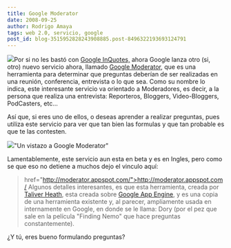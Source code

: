 ```yaml
---
title: Google Moderator
date: 2008-09-25
author: Rodrigo Amaya
tags: web 2.0, servicio, google
post_id: blog-3515952828243908885.post-8496322193693124791
---
```


[![](http://3.bp.blogspot.com/_ayvorITawE4/SNxBagN2w_I/AAAAAAAABTM/xKW8uRhxbSQ/s320/moderator_logo.jpg)](http://3.bp.blogspot.com/_ayvorITawE4/SNxBagN2w_I/AAAAAAAABTM/xKW8uRhxbSQ/s1600-h/moderator_logo.jpg)Por si no les bastó con [Google InQuotes,](http://www.srbyte.com/2008/09/in-quotes-politica-en-google.html) ahora Google lanza otro (si, otro) nuevo servicio ahora, llamado [Google Moderator](http://moderator.appspot.com/), que es una herramienta para determinar que preguntas deberían de ser realizadas en una reunión, conferencia, entrevista o lo que sea. Como su nombre lo indica, este interesante servicio va orientado a Moderadores, es decir, a la persona que realiza una entrevista: Reporteros, Bloggers, Video-Bloggers, PodCasters, etc...

Así que, si eres uno de ellos, o deseas aprender a realizar preguntas, pues utiliza este servicio para ver que tan bien las formulas y que tan probable es que te las contesten.

[![](http://2.bp.blogspot.com/_ayvorITawE4/SNxBgB1XW5I/AAAAAAAABTU/Q1c4MnVvuIM/s320/moderator_ss.jpg)](http://2.bp.blogspot.com/_ayvorITawE4/SNxBgB1XW5I/AAAAAAAABTU/Q1c4MnVvuIM/s1600-h/moderator_ss.jpg)"Un vistazo a Google Moderator"

Lamentablemente, este servicio aun esta en beta y es en Ingles, pero como se que eso no detiene a muchos dejo el vinculo aquí:

> href="http://moderator.appspot.com/">http://moderator.appspot.com/
Algunos detalles interesantes, es que esta herramienta, creada por [Taliver Heath](http://googleappengine.blogspot.com/2008/09/introducing-google-moderator-on-app.html), esta creada sobre [Google App Engine](http://code.google.com/appengine/), y es una copia de una herramienta existente y, al parecer, ampliamente usada en internamente en Google, en donde se le llama: Dory (por el pez que sale en la película "Finding Nemo" que hace preguntas constantemente).

¿Y tú, eres bueno formulando preguntas?